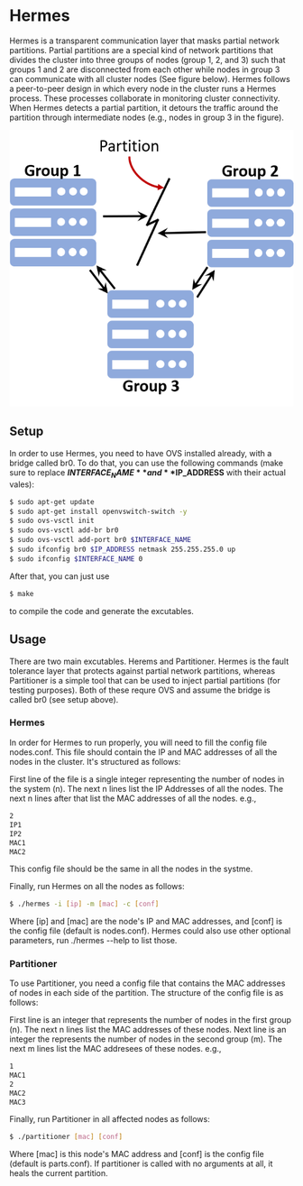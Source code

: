 Hermes
=======

Hermes is a transparent communication layer that masks partial network partitions. Partial partitions are a special kind of network partitions that divides the cluster into three groups of nodes (group 1, 2, and 3) such that groups 1 and 2 are disconnected from each other while nodes in group 3 can communicate with all cluster nodes (See figure below). Hermes follows a peer-to-peer design in which every node in the cluster runs a Hermes process. These processes collaborate in monitoring cluster connectivity. When Hermes detects a partial partition, it detours the traffic around the partition through intermediate nodes (e.g., nodes in group 3 in the figure).

![pnp](pnp.png?raw=true)

Setup
-------

In order to use Hermes, you need to have OVS installed already, with a bridge called br0. To do that, you can use the following commands (make sure to replace **$INTERFACE_NAME** and **$IP_ADDRESS** with their actual vales):

```bash
$ sudo apt-get update  
$ sudo apt-get install openvswitch-switch -y  
$ sudo ovs-vsctl init  
$ sudo ovs-vsctl add-br br0  
$ sudo ovs-vsctl add-port br0 $INTERFACE_NAME  
$ sudo ifconfig br0 $IP_ADDRESS netmask 255.255.255.0 up  
$ sudo ifconfig $INTERFACE_NAME 0  
```

After that, you can just use 
```bash
$ make
```
to compile the code and generate the excutables.


Usage
-------
There are two main excutables. Herems and Partitioner. Hermes is the fault tolerance layer that protects against partial network partitions, whereas Partitioner is a simple tool that can be used to inject partial partitions (for testing purposes). Both of these requre OVS and assume the bridge is called br0 (see setup above).

### Hermes

In order for Hermes to run properly, you will need to fill the config file nodes.conf. This file should contain the IP and MAC addresses of all the nodes in the cluster. It's structured as follows:

First line of the file is a single integer representing the number of nodes in the system (n). 
The next n lines list the IP Addresses of all the nodes.
The next n lines after that list the MAC addresses of all the nodes.
e.g.,
```
2
IP1
IP2
MAC1
MAC2
```
This config file should be the same in all the nodes in the systme. 

Finally, run Hermes on all the nodes as follows:

```bash
$ ./hermes -i [ip] -m [mac] -c [conf]
```
Where [ip] and [mac] are the node's IP and MAC addresses, and [conf] is the config file (default is nodes.conf). Hermes could also use other optional parameters, run ./hermes --help to list those.

### Partitioner

To use Partitioner, you need a config file that contains the MAC addresses of nodes in each side of the partition. The structure of the config file is as follows:

First line is an integer that represents the number of nodes in the first group (n).
The next n lines list the MAC addresses of these nodes.
Next line is an integer the represents the number of nodes in the second group (m).
The next m lines list the MAC addresees of these nodes.
e.g.,
```
1
MAC1
2
MAC2
MAC3
```
Finally, run Partitioner in all affected nodes as follows:
```bash
$ ./partitioner [mac] [conf]
```
Where [mac] is this node's MAC address and [conf] is the config file (default is parts.conf). If partitioner is called with no arguments at all, it heals the current partition.
